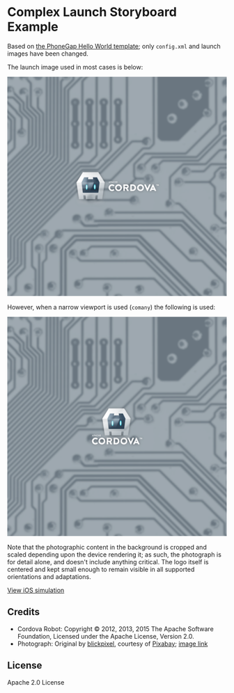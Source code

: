 # Complex Launch Storyboard Example

Based on [the PhoneGap Hello World template](https://github.com/phonegap/phonegap-template-hello-world); only `config.xml` and launch images have been changed.

The launch image used in most cases is below:

![Launch Image](./www/res/screen/ios/Default@2x~universal~anyany.png)

However, when a narrow viewport is used (`comany`) the following is used:

!["com any" Launch Image](./www/res/screen/ios/Default@2x~universal~comany.png)

Note that the photographic content in the background is cropped and scaled depending upon the device rendering it; as such, the photograph is for detail alone, and doesn't include anything critical. The logo itself is centered and kept small enough to remain visible in all supported orientations and adaptations.

[View iOS simulation](https://cdn.rawgit.com/kerrishotts/launch-storyboard-images-previewer/0.3-release/index.html?at2x-universal-anyany=https://github.com/kerrishotts/lsb-example-complex/raw/master/www/res/screen/ios/Default%402x%7Euniversal%7Eanyany.png&at2x-universal-comany=https://github.com/kerrishotts/lsb-example-complex/raw/master/www/res/screen/ios/Default%402x%7Euniversal%7Ecomany.png)

## Credits

* Cordova Robot: Copyright © 2012, 2013, 2015 The Apache Software Foundation, Licensed under the Apache License, Version 2.0.
* Photograph: Original by [blickpixel](https://pixabay.com/en/users/blickpixel-52945/), courtesy of [Pixabay](https://pixabay.com); [image link](https://pixabay.com/en/board-computer-chip-data-processing-564815/)

## License

Apache 2.0 License

